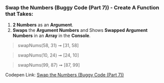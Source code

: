 ### Swap the Numbers (Buggy Code (Part 7)) - Create A Function that Takes:  

1. **2 Numbers** as an **Argument**.
1. **Swaps** the **Argument Numbers** and Shows **Swapped Argument Numbers** in an **Array** in the **Console**.

> swapNums(58, 31) ➞ [31, 58]  

> swapNums(10, 24) ➞ [24, 10]

> swapNums(99, 87) ➞ [87, 99] 

Codepen Link: [Swap the Numbers (Buggy Code (Part 7))](https://codepen.io/javascriptstudent/pen/XWNyxYW)